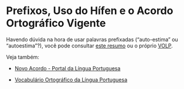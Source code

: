 # Prefixos, Uso do Hífen e o Acordo Ortográfico Vigente

Havendo dúvida na hora de usar palavras prefixadas (“auto-estima” ou “autoestima”?), você pode consultar [este resumo](http://www.abril.com.br/reforma-ortografica/hifen.shtml) ou o próprio [VOLP](http://www.academia.org.br/abl/cgi/cgilua.exe/sys/start.htm?sid=23).

Veja também:

- [Novo Acordo - Portal da Língua Portuguesa](http://www.portaldalinguaportuguesa.org/index.php?action=novoacordo&page=mudanca)

- [Vocabulário Ortográfico da Língua Portuguesa](http://www.academia.org.br/abl/cgi/cgilua.exe/sys/start.htm?sid=19)
